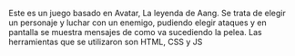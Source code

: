 Este es un juego basado en Avatar, La leyenda de Aang.
Se trata de elegir un personaje y luchar con un enemigo, pudiendo elegir ataques y en pantalla se muestra mensajes de como va sucediendo la pelea.
Las herramientas que se utilizaron son HTML, CSS y JS
